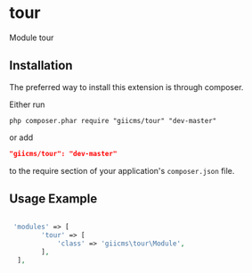 tour
=================

Module tour

## Installation

The preferred way to install this extension is through composer.

Either run

```
php composer.phar require "giicms/tour" "dev-master"
```
or add

```json
"giicms/tour": "dev-master"
```

to the require section of your application's `composer.json` file.

## Usage Example
~~~php

 'modules' => [
        'tour' => [
            'class' => 'giicms\tour\Module',
        ],
  ],
~~~
